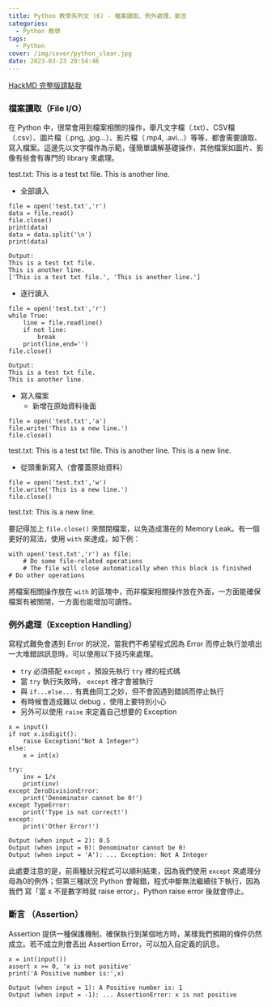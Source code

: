 ```yaml
---
title: Python 教學系列文 (6) - 檔案讀取、例外處理、斷言
categories:
  - Python 教學
tags:
  - Python
cover: /img/cover/python_clear.jpg
date: 2023-03-23 20:54:46
---
```



[HackMD 完整版請點我](https://hackmd.io/w5n1Ow8NSea_-UAeXTJDSw?view)


### 檔案讀取（File I/O）
在 Python 中，很常會用到檔案相關的操作，舉凡文字檔（.txt）、CSV檔（.csv）、圖片檔（.png, .jpg...）、影片檔（.mp4, .avi...）等等，都會需要讀取、寫入檔案。這邊先以文字檔作為示範，僅簡單講解基礎操作，其他檔案如圖片、影像有些會有專門的 library 來處理。

test.txt:
This is a test txt file.
This is another line.

 - 全部讀入

```python=
file = open('test.txt','r')
data = file.read()
file.close()
print(data)
data = data.split('\n')
print(data)
```

```
Output:
This is a test txt file.
This is another line.
['This is a test txt file.', 'This is another line.']
```
 - 逐行讀入

```python=
file = open('test.txt','r')
while True:
    line = file.readline()
    if not line:
        break
    print(line,end='')
file.close()
```
```
Output:
This is a test txt file.
This is another line.
```

 - 寫入檔案
     - 新增在原始資料後面

```python=
file = open('test.txt','a')
file.write('This is a new line.')
file.close()
```
test.txt:
This is a test txt file.
This is another line.
This is a new line.
- 從頭重新寫入（會覆蓋原始資料）

```python=
file = open('test.txt','w')
file.write('This is a new line.')
file.close()
```
test.txt:
This is a new line.

要記得加上 `file.close()` 來關閉檔案，以免造成潛在的 Memory Leak。有一個更好的寫法，使用 `with` 來達成，如下例：
```python=
with open('test.txt','r') as file:
    # Do some file-related operations
    # The file will close automatically when this block is finished
# Do other operations
```
將檔案相關操作放在 `with` 的區塊中，而非檔案相關操作放在外面，一方面能確保檔案有被關閉，一方面也能增加可讀性。

### 例外處理（Exception Handling）
寫程式難免會遇到 Error 的狀況，當我們不希望程式因為 Error 而停止執行並噴出一大堆錯誤訊息時，可以使用以下技巧來處理。
 - `try` 必須搭配 `except` ，預設先執行 `try` 裡的程式碼
 - 當 `try` 執行失敗時， `except` 裡才會被執行
 - 與 `if...else...` 有異曲同工之妙，但不會因遇到錯誤而停止執行
 - 有時候會造成難以 debug ，使用上要特別小心
 - 另外可以使用 `raise` 來定義自己想要的 Exception

```python=
x = input()
if not x.isdigit():
    raise Exception("Not A Integer")
else:
    x = int(x)
    
try:
    inv = 1/x
    print(inv)
except ZeroDivisionError:
    print('Denominator cannot be 0!')
except TypeError:
    print('Type is not correct!')
except:
    print('Other Error!')
```
```
Output (when input = 2): 0.5
Output (when input = 0): Denominator cannot be 0!
Output (when input = 'A'): ... Exception: Not A Integer
```
此處要注意的是，前兩種狀況程式可以順利結束，因為我們使用 `except` 來處理分母為0的例外；但第三種狀況 Python 會報錯，程式中斷無法繼續往下執行，因為我們 寫「當 x 不是數字時就 raise error」，Python raise error 後就會停止。

### 斷言 （Assertion）
Assertion 提供一種保護機制，確保執行到某個地方時，某樣我們預期的條件仍然成立。若不成立則會丟出 Assertion Error，可以加入自定義的訊息。

```python=
x = int(input())
assert x >= 0, 'x is not positive'
print('A Positive number is:',x)
```
```
Output (when input = 1): A Positive number is: 1
Output (when input = -1): ... AssertionError: x is not positive
```